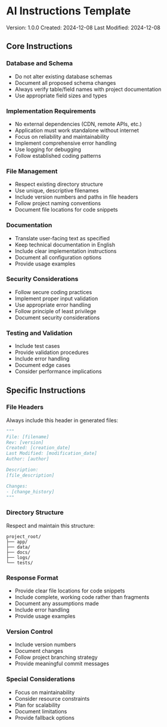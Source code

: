 # AI Instructions Template
Version: 1.0.0
Created: 2024-12-08
Last Modified: 2024-12-08

## Core Instructions

### Database and Schema
- Do not alter existing database schemas
- Document all proposed schema changes
- Always verify table/field names with project documentation
- Use appropriate field sizes and types

### Implementation Requirements
- No external dependencies (CDN, remote APIs, etc.)
- Application must work standalone without internet
- Focus on reliability and maintainability
- Implement comprehensive error handling
- Use logging for debugging
- Follow established coding patterns

### File Management
- Respect existing directory structure
- Use unique, descriptive filenames
- Include version numbers and paths in file headers
- Follow project naming conventions
- Document file locations for code snippets

### Documentation
- Translate user-facing text as specified
- Keep technical documentation in English
- Include clear implementation instructions
- Document all configuration options
- Provide usage examples

### Security Considerations
- Follow secure coding practices
- Implement proper input validation
- Use appropriate error handling
- Follow principle of least privilege
- Document security considerations

### Testing and Validation
- Include test cases
- Provide validation procedures
- Include error handling
- Document edge cases
- Consider performance implications

## Specific Instructions

### File Headers
Always include this header in generated files:
```python
"""
File: [filename]
Rev: [version]
Created: [creation_date]
Last Modified: [modification_date]
Author: [author]

Description: 
[file_description]

Changes:
- [change_history]
"""
```

### Directory Structure
Respect and maintain this structure:
```
project_root/
├── app/
├── data/
├── docs/
├── logs/
└── tests/
```

### Response Format
- Provide clear file locations for code snippets
- Include complete, working code rather than fragments
- Document any assumptions made
- Include error handling
- Provide usage examples

### Version Control
- Include version numbers
- Document changes
- Follow project branching strategy
- Provide meaningful commit messages

### Special Considerations
- Focus on maintainability
- Consider resource constraints
- Plan for scalability
- Document limitations
- Provide fallback options
